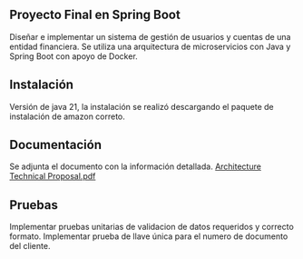 ## Proyecto Final en Spring Boot
Diseñar e implementar un sistema de gestión de usuarios y cuentas de una entidad financiera. Se utiliza una arquitectura de microservicios con Java y Spring
Boot con apoyo de Docker.

## Instalación

Versión de java 21, la instalación se realizó descargando el paquete de instalación de amazon correto.

## Documentación

Se adjunta el documento con la información detallada. 
[Architecture Technical Proposal.pdf](https://github.com/valery28/master-spring-boot-final-project/files/15286841/Architecture.Technical.Proposal.pdf)

## Pruebas

Implementar pruebas unitarias de validacion de datos requeridos y correcto formato.
Implementar prueba de llave única para el numero de documento del cliente.
